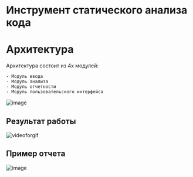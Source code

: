 # Инструмент статического анализа кода

# Архитектура
Архитектура состоит из 4х модулей:

	- Модуль ввода
	- Модуль анализа
	- Модуль отчетности
	- Модуль пользовательского интерфейса
  
![image](https://github.com/SobolyaRA/code_analyzer/assets/81635546/c9b95a3e-8461-4178-a304-2f80cc710377)


## Результат работы

![videoforgif](https://github.com/SobolyaRA/code_analyzer/assets/81635546/4bb204d1-9a8b-4e5b-8626-c7ee9f8420ef)

## Пример отчета

![image](https://github.com/SobolyaRA/code_analyzer/assets/81635546/6706192c-16a6-41ae-98cc-e4c9d414baf6)

